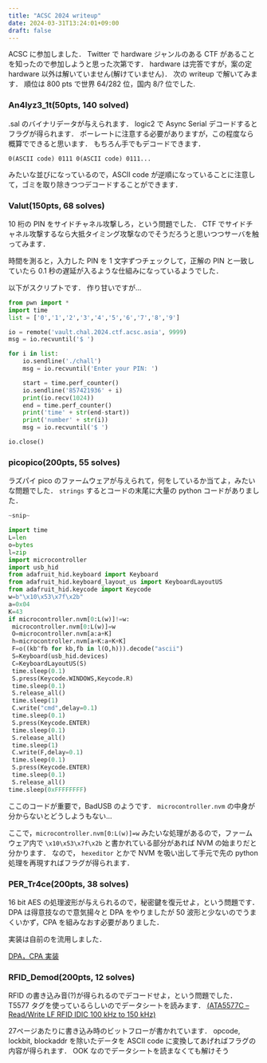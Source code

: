 ```yaml
---
title: "ACSC 2024 writeup"
date: 2024-03-31T13:24:01+09:00
draft: false
---
```


ACSC に参加しました．
Twitter で hardware ジャンルのある CTF があることを知ったので参加しようと思った次第です．
hardware は完答ですが，案の定 hardware 以外は解いていません(解けていません)．
次の writeup で解いてみます．
順位は 800 pts で世界 64/282 位，国内 8/? 位でした.

### An4lyz3_1t(50pts, 140 solved)

.sal のバイナリデータが与えられます．
logic2 で Async Serial デコードするとフラグが得られます．
ボーレートに注意する必要がありますが，この程度なら概算でできると思います．
もちろん手でもデコードできます．

```0(ASCII code) 0111 0(ASCII code) 0111...```

みたいな並びになっているので，ASCII code が逆順になっていることに注意して，ゴミを取り除きつつデコードすることができます．

### Valut(150pts, 68 solves)

10 桁の PIN をサイドチャネル攻撃しろ，という問題でした．
CTF でサイドチャネル攻撃するなら大抵タイミング攻撃なのでそうだろうと思いつつサーバを触ってみます．

時間を測ると，入力した PIN を 1 文字ずつチェックして，正解の PIN と一致していたら 0.1 秒の遅延が入るような仕組みになっているようでした．

以下がスクリプトです．
作り甘いですが...

``` python
from pwn import *
import time
list = ['0','1','2','3','4','5','6','7','8','9']

io = remote('vault.chal.2024.ctf.acsc.asia', 9999)
msg = io.recvuntil('$ ')

for i in list:
	io.sendline('./chall')
	msg = io.recvuntil('Enter your PIN: ')

	start = time.perf_counter()
	io.sendline('857421936' + i)
	print(io.recv(1024))
	end = time.perf_counter()
	print('time' + str(end-start))
	print('number' + str(i))
	msg = io.recvuntil('$ ')

io.close()
```

### picopico(200pts, 55 solves)

ラズパイ pico のファームウェアが与えられて，何をしているか当てよ，みたいな問題でした．
```strings``` するとコードの末尾に大量の python コードがありました．

```python
~snip~

import time
L=len
o=bytes
l=zip
import microcontroller
import usb_hid
from adafruit_hid.keyboard import Keyboard
from adafruit_hid.keyboard_layout_us import KeyboardLayoutUS
from adafruit_hid.keycode import Keycode
w=b"\x10\x53\x7f\x2b"
a=0x04
K=43
if microcontroller.nvm[0:L(w)]!=w:
 microcontroller.nvm[0:L(w)]=w
 O=microcontroller.nvm[a:a+K]
 h=microcontroller.nvm[a+K:a+K+K]
 F=o((kb^fb for kb,fb in l(O,h))).decode("ascii")
 S=Keyboard(usb_hid.devices)
 C=KeyboardLayoutUS(S)
 time.sleep(0.1)
 S.press(Keycode.WINDOWS,Keycode.R)
 time.sleep(0.1)
 S.release_all()
 time.sleep(1)
 C.write("cmd",delay=0.1)
 time.sleep(0.1)
 S.press(Keycode.ENTER)
 time.sleep(0.1)
 S.release_all()
 time.sleep(1)
 C.write(F,delay=0.1)
 time.sleep(0.1)
 S.press(Keycode.ENTER)
 time.sleep(0.1)
 S.release_all()
time.sleep(0xFFFFFFFF)
```

ここのコードが重要で，BadUSB のようです．
```microcontroller.nvm``` の中身が分からないとどうしようもない...

ここで，```microcontroller.nvm[0:L(w)]=w``` みたいな処理があるので，ファームウェア内で ```\x10\x53\x7f\x2b``` と書かれている部分があれば NVM の始まりだと分かります．
なので， ```hexeditor``` とかで NVM を吸い出して手元で先の python 処理を再現すればフラグが得られます．

### PER_Tr4ce(200pts, 38 solves)

16 bit AES の処理波形が与えられるので，秘密鍵を復元せよ，という問題です．
DPA は得意技なので意気揚々と DPA をやりましたが 50 波形と少ないのでうまくいかず，CPA を組みなおす必要がありました．

実装は自前のを流用しました．

[DPA，CPA 実装](https://github.com/side-realms/DPA)

### RFID_Demod(200pts, 12 solves)

RFID の書き込み音(?)が得られるのでデコードせよ，という問題でした．
T5577 タグを使っているらしいのでデータシートを読みます．
[(ATA5577C – Read/Write LF RFID IDIC 100 kHz to 150 kHz)](https://ww1.microchip.com/downloads/aemDocuments/documents/WSG/ProductDocuments/DataSheets/ATA5577C-Read-Write-LF-RFID-IDIC-100-to-150-kHz-Data-Sheet-DS70005357B.pdf)

27ページあたりに書き込み時のビットフローが書かれています．
opcode, lockbit, blockaddr を除いたデータを ASCII code に変換してあげればフラグの内容が得られます．
OOK なのでデータシートを読まなくても解けそう
